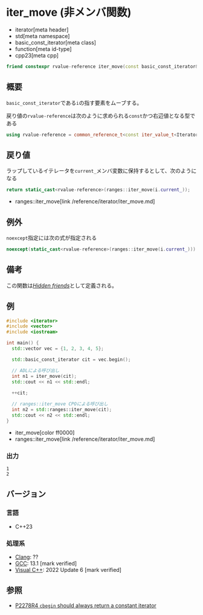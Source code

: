 # iter_move (非メンバ関数)
* iterator[meta header]
* std[meta namespace]
* basic_const_iterator[meta class]
* function[meta id-type]
* cpp23[meta cpp]

```cpp
friend constexpr rvalue-reference iter_move(const basic_const_iterator& i) noexcept(/*see below*/);
```

## 概要

`basic_const_iterator`である`i`の指す要素をムーブする。

戻り値の`rvalue-reference`は次のように求められる`const`かつ右辺値となる型である

```cpp
using rvalue-reference = common_reference_t<const iter_value_t<Iterator>&&, iter_rvalue_reference_t<Iterator>>;
```

## 戻り値

ラップしているイテレータを`current_`メンバ変数に保持するとして、次のようになる

```cpp
return static_cast<rvalue-reference>(ranges::iter_move(i.current_));
```
* ranges::iter_move[link /reference/iterator/iter_move.md]

## 例外

`noexcept`指定には次の式が指定される

```cpp
noexcept(static_cast<rvalue-reference>(ranges::iter_move(i.current_)))
```

## 備考

この関数は[*Hidden friends*](/article/lib/hidden_friends.md)として定義される。

## 例
```cpp example
#include <iterator>
#include <vector>
#include <iostream>

int main() {
  std::vector vec = {1, 2, 3, 4, 5};

  std::basic_const_iterator cit = vec.begin();

  // ADLによる呼び出し
  int n1 = iter_move(cit);
  std::cout << n1 << std::endl;
  
  ++cit;

  // ranges::iter_move CPOによる呼び出し
  int n2 = std::ranges::iter_move(cit);
  std::cout << n2 << std::endl;
}
```
* iter_move[color ff0000]
* ranges::iter_move[link /reference/iterator/iter_move.md]

### 出力
```
1
2
```

## バージョン
### 言語
- C++23

### 処理系
- [Clang](/implementation.md#clang): ??
- [GCC](/implementation.md#gcc): 13.1 [mark verified]
- [Visual C++](/implementation.md#visual_cpp): 2022 Update 6 [mark verified]

## 参照

- [P2278R4 `cbegin` should always return a constant iterator](https://www.open-std.org/jtc1/sc22/wg21/docs/papers/2022/p2278r4.html)

